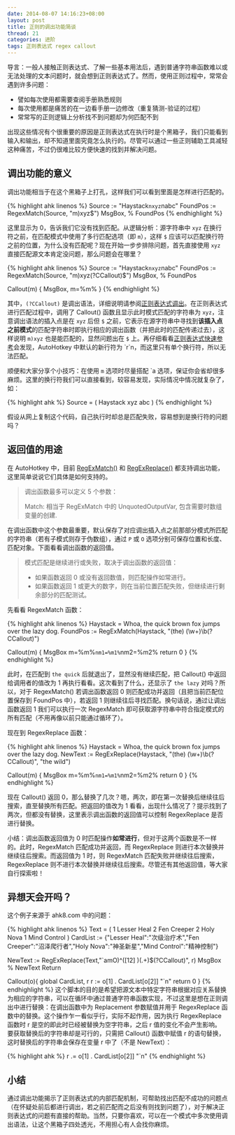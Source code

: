 ```yaml
---
date: 2014-08-07 14:16:23+08:00
layout: post
title: 正则的调出功能简谈
thread: 21
categories: 进阶
tags: 正则表达式 regex callout
---
```

导言：一般人接触正则表达式、了解一些基本用法后，遇到普通字符串函数难以或无法处理的文本问题时，就会想到正则表达式了。然而，使用正则过程中，常常会遇到许多问题：

* 譬如每次使用都需要查阅手册熟悉规则
* 每次使用都是痛苦的在一边看手册一边修改（重复猜测-验证的过程）
* 常常写的正则逻辑上分析找不到问题却为何匹配不到

出现这些情况有个很重要的原因是正则表达式在执行时是个黑箱子，我们只能看到输入和输出，却不知道里面究竟怎么执行的。尽管可以通过一些正则辅助工具减轻这种痛苦，不过仍很难比较方便快速的找到并解决问题。

## 调出功能的意义
调出功能相当于在这个黑箱子上打孔，这样我们可以看到里面是怎样进行匹配的。

{% highlight ahk linenos %}
Source := "Haystack`nxyz`nabc"
FoundPos := RegexMatch(Source, "m)xyz$")
MsgBox, % FoundPos
{% endhighlight %}

这里显示为 0，告诉我们它没有找到匹配。从逻辑分析：源字符串中 `xyz` 在换行符之前，在匹配模式中使用了多行匹配选项（即 `m`），这样 `$` 应该可以匹配换行符之前的位置，为什么没有匹配呢？现在开始一步步排除问题，首先直接使用 `xyz` 直接匹配源文本肯定没问题，那么问题会在哪里？

{% highlight ahk linenos %}
Source := "Haystack`nxyz`nabc"
FoundPos := RegexMatch(Source, "m)xyz(?CCallout)$")
MsgBox, % FoundPos

Callout(m) {
  MsgBox, m=%m%
}
{% endhighlight %}

其中，`(?CCallout)` 是调出语法，详细说明请参阅[正则表达式调出](http://ahkcn.github.io/docs/misc/RegExCallout.htm)。在正则表达式进行匹配过程中，调用了 Callout() 函数且显示此时模式匹配的字符串为 `xyz`，注意调出语法的插入点是在 `xyz` 后但 `$` 之前，它表示在源字符串中寻找到**该插入点之前模式**的匹配字符串时即执行相应的调出函数（并把此时的匹配传递过去），这样说明 `m)xyz` 也是能匹配的，显然问题出在 `$` 上。再仔细看看[正则表达式快速参考](http://ahkcn.github.io/docs/misc/RegEx-QuickRef.htm)会发现，AutoHotkey 中默认的新行符为 \`r\`n，而这里只有单个换行符，所以无法匹配。

顺便和大家分享个小技巧：在使用 `m` 选项时尽量搭配 \`a 选项，保证你会省却很多麻烦。这里的换行符我们可以直接看到，较容易发现，实际情况中情况就复杂了，如：

{% highlight ahk %}
Source =
(
Haystack
xyz
abc
)
{% endhighlight %}

假设从网上复制这个代码，自己执行时却总是匹配失败，容易想到是换行符的问题吗？

## 返回值的用途
在 AutoHotkey 中，目前 [RegExMatch()](http://ahkcn.github.io/docs/commands/RegExMatch.htm) 和 [RegExReplace()](http://ahkcn.github.io/docs/commands/RegExReplace.htm) 都支持调出功能，这里简单说说它们具体是如何支持的。

> 调出函数最多可以定义 5 个参数：
>
> Match: 相当于 RegExMatch 中的 UnquotedOutputVar, 包含需要时数组变量的创建.

在调出函数中这个参数最重要，默认保存了对应调出插入点之前那部分模式所匹配的字符串（若有子模式则存于伪数组），通过 `P` 或 `O` 选项分别可保存位置和长度、匹配对象。下面看看调出函数的返回值。

> 模式匹配是继续进行或失败，取决于调出函数的返回值：
>
> * 如果函数返回 0 或没有返回数值，则匹配操作如常进行。
> * 如果函数返回 1 或更大的数字，则在当前位置匹配失败，但继续进行剩余部分的匹配测试。
>

先看看 RegexMatch 函数：

{% highlight ahk linenos %}
Haystack = Whoa, the quick brown fox jumps over the lazy dog.
FoundPos := RegExMatch(Haystack, "(the) (\w+)\b(?CCallout)")

Callout(m) {
    MsgBox m=%m%`nm1=%m1%`nm2=%m2%
    return 0
}
{% endhighlight %}

此时，在匹配到 `the quick` 后就退出了，显然没有继续匹配，把 Callout() 中返回给调用者的值改为 1 再执行看看。这次看到了什么，还显示了 `the lazy` 对吗？所以，对于 RegexMatch() 若调出函数返回 0 则匹配成功并返回（且把当前匹配位置保存到 FoundPos 中），若返回 1 则继续往后寻找匹配。换句话说，通过让调出函数返回 1 我们可以执行一次 RegexMatch 即可获取源字符串中符合指定模式的所有匹配（不用再像以前只能通过循环了）。

现在到 RegexReplace 函数：

{% highlight ahk linenos %}
Haystack = Whoa, the quick brown fox jumps over the lazy dog.
NewText := RegExReplace(Haystack, "(the) (\w+)\b(?CCallout)", "the wild")

Callout(m) {
    MsgBox m=%m%`nm1=%m1%`nm2=%m2%
    return 0
}
{% endhighlight %}

现在 Callout() 返回 0，那么替换了几次？嗯，两次，即在第一次替换后继续往后搜索，直至替换所有匹配。把返回的值改为 1 看看，出现什么情况了？提示找到了两次，但都没有替换，这里表示调出函数的返回值可以控制 RegexReplace 是否进行替换。

小结：调出函数返回值为 0 时匹配操作**如常进行**，但对于这两个函数是不一样的。此时，RegexMatch 匹配成功并返回，而 RegexReplace 则进行本次替换并继续往后搜索。而返回值为 1 时，则 RegexMatch 匹配失败并继续往后搜索，RegexReplace 则不进行本次替换并继续往后搜索。尽管还有其他返回值，等大家自行探索啦！

## 异想天会开吗？

这个例子来源于 ahk8.com 中的问题：

{% highlight ahk linenos %}
Text =
(
1 Lesser Heal
2 Fen Creeper
2 Holy Nova
1 Mind Control
)
CardList := {"Lesser Heal":"次级治疗术","Fen Creeper":"沼泽爬行者","Holy Nova":"神圣新星","Mind Control":"精神控制"}

NewText := RegExReplace(Text,"`amO)^([12] )(.+)$(?CCallout)", r)
MsgBox % NewText
Return

Callout(o){
	global CardList, r
  r := o[1] . CardList[o[2]] "`n"
  return 0
}
{% endhighlight %}
这个脚本的目的是希望把源文本中特定字符串根据对应关系替换为相应的字符串，可以在循环中通过普通字符串函数实现，不过这里是想在正则调出中进行替换：在调出函数中为 Replacement 参数赋值并用于 RegexReplace 函数中的替换。这个操作乍一看似乎行，实际不起作用，因为执行 RegexReplace 函数时 r 是空的即此时已经被替换为空字符串，之后 r 值的变化不会产生影响。
要获取替换后的字符串却是可行的，只需把 Callout() 函数中赋值 r 的语句替换，这时替换后的字符串会保存在变量 r 中了（不是 NewText）：

{% highlight ahk %}
r .= o[1] . CardList[o[2]] "`n"
{% endhighlight %}

## 小结
通过调出功能揭示了正则表达式的内部匹配机制，可帮助找出匹配不成功的问题点（在怀疑处前后都进行调出，若之前匹配而之后没有则找到问题了），对于解决正则表达式的问题有直接的帮助。当然，只要你喜欢，可以在一个模式中多次使用调出语法，让这个黑箱子四处透光，不用担心有人会找你麻烦。
